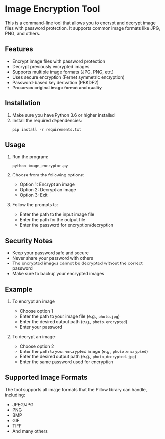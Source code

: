 # Image Encryption Tool

This is a command-line tool that allows you to encrypt and decrypt image files with password protection. It supports common image formats like JPG, PNG, and others.

## Features

- Encrypt image files with password protection
- Decrypt previously encrypted images
- Supports multiple image formats (JPG, PNG, etc.)
- Uses secure encryption (Fernet symmetric encryption)
- Password-based key derivation (PBKDF2)
- Preserves original image format and quality

## Installation

1. Make sure you have Python 3.6 or higher installed
2. Install the required dependencies:
   ```
   pip install -r requirements.txt
   ```

## Usage

1. Run the program:
   ```
   python image_encryptor.py
   ```

2. Choose from the following options:
   - Option 1: Encrypt an image
   - Option 2: Decrypt an image
   - Option 3: Exit

3. Follow the prompts to:
   - Enter the path to the input image file
   - Enter the path for the output file
   - Enter the password for encryption/decryption

## Security Notes

- Keep your password safe and secure
- Never share your password with others
- The encrypted images cannot be decrypted without the correct password
- Make sure to backup your encrypted images

## Example

1. To encrypt an image:
   - Choose option 1
   - Enter the path to your image file (e.g., `photo.jpg`)
   - Enter the desired output path (e.g., `photo.encrypted`)
   - Enter your password

2. To decrypt an image:
   - Choose option 2
   - Enter the path to your encrypted image (e.g., `photo.encrypted`)
   - Enter the desired output path (e.g., `photo_decrypted.jpg`)
   - Enter the same password used for encryption

## Supported Image Formats

The tool supports all image formats that the Pillow library can handle, including:
- JPEG/JPG
- PNG
- BMP
- GIF
- TIFF
- And many others 